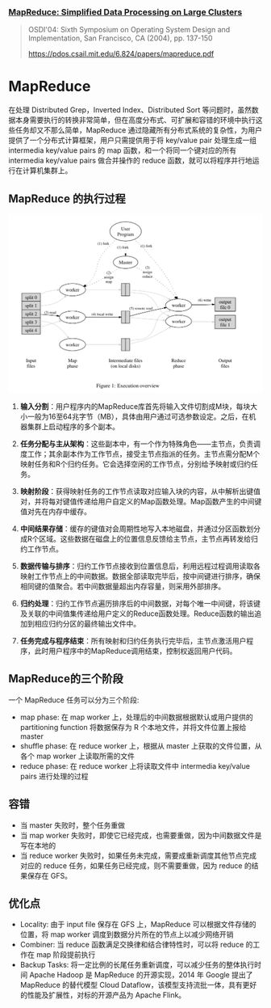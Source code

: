 ### [MapReduce: Simplified Data Processing on Large Clusters](../../assets/pdfs/MapReduce-Simplified-Data-Processing-on-Large-Clusters.pdf)


> OSDI'04: Sixth Symposium on Operating System Design and Implementation, San Francisco, CA (2004), pp. 137-150
>
> https://pdos.csail.mit.edu/6.824/papers/mapreduce.pdf

# MapReduce

在处理 Distributed Grep，Inverted Index、Distributed Sort 等问题时，虽然数据本身需要执行的转换非常简单，但在高度分布式、可扩展和容错的环境中执行这些任务却又不那么简单，MapReduce 通过隐藏所有分布式系统的复杂性，为用户提供了一个分布式计算框架，用户只需提供用于将 key/value pair 处理生成一组 intermedia key/value pairs 的 map 函数，和一个将同一个键对应的所有 intermedia key/value pairs 做合并操作的 reduce 函数，就可以将程序并行地运行在计算机集群上。

## MapReduce 的执行过程


![MapReduce](./../../assets/images/bigdata/basic/mapreduce/mapreduce.png)

1. **输入分割**：用户程序内的MapReduce库首先将输入文件切割成M块，每块大小一般为16至64兆字节（MB），具体由用户通过可选参数设定。之后，在机器集群上启动程序的多个副本。

2. **任务分配与主从架构**：这些副本中，有一个作为特殊角色——主节点，负责调度工作；其余副本作为工作节点，接受主节点指派的任务。主节点需分配M个映射任务和R个归约任务。它会选择空闲的工作节点，分别给予映射或归约任务。

3. **映射阶段**：获得映射任务的工作节点读取对应输入块的内容，从中解析出键值对，并将每对键值传递给用户自定义的Map函数处理。Map函数产生的中间键值对先在内存中缓存。

4. **中间结果存储**：缓存的键值对会周期性地写入本地磁盘，并通过分区函数划分成R个区域。这些数据在磁盘上的位置信息反馈给主节点，主节点再转发给归约工作节点。

5. **数据传输与排序**：归约工作节点接收到位置信息后，利用远程过程调用读取各映射工作节点上的中间数据。数据全部读取完毕后，按中间键进行排序，确保相同键的值聚合。若中间数据量超出内存容量，则采用外部排序。

6. **归约处理**：归约工作节点遍历排序后的中间数据，对每个唯一中间键，将该键及关联的中间值集传递给用户定义的Reduce函数处理。Reduce函数的输出追加到相应归约分区的最终输出文件中。

7. **任务完成与程序结束**：所有映射和归约任务执行完毕后，主节点激活用户程序，此时用户程序中的MapReduce调用结束，控制权返回用户代码。

## MapReduce的三个阶段
一个 MapReduce 任务可以分为三个阶段:

- map phase: 在 map worker 上，处理后的中间数据根据默认或用户提供的 partitioning function 将数据保存为 R 个本地文件，并将文件位置上报给 master
- shuffle phase: 在 reduce worker 上，根据从 master 上获取的文件位置，从各个 map worker 上读取所需的文件
- reduce phase: 在 reduce worker 上将读取文件中 intermedia key/value pairs 进行处理的过程

## 容错
- 当 master 失败时，整个任务重做
- 当 map worker 失败时，即使它已经完成，也需要重做，因为中间数据文件是写在本地的
- 当 reduce worker 失败时，如果任务未完成，需要成重新调度其他节点完成对应的 reduce 任务，如果任务已经完成，则不需要重做，因为 reduce 的结果保存在 GFS。

## 优化点

- Locality: 由于 input file 保存在 GFS 上，MapReduce 可以根据文件存储的位置，将 map worker 调度到数据分片所在的节点上以减少网络开销
- Combiner: 当 reduce 函数满足交换律和结合律特性时，可以将 reduce 的工作在 map 阶段提前执行
- Backup Tasks: 将一定比例的长尾任务重新调度，可以减少任务的整体执行时间
Apache Hadoop 是 MapReduce 的开源实现，2014 年 Google 提出了 MapReduce 的替代模型 Cloud Dataflow，该模型支持流批一体，具有更好的性能及扩展性，对标的开源产品为 Apache Flink。